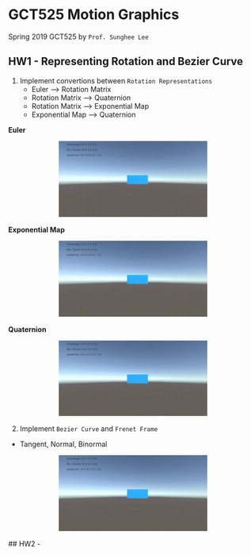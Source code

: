 # GCT525 Motion Graphics
Spring 2019 GCT525 by `Prof. Sunghee Lee`

## HW1 - Representing Rotation and Bezier Curve
1. Implement convertions between `Rotation Representations`
      * Euler --> Rotation Matrix
      * Rotation Matrix --> Quaternion
      * Rotation Matrix --> Exponential Map
      * Exponential Map --> Quaternion

**Euler**
<p align="center">    
     <img src='./HW1/gif/euler.gif' width=300>
</p>

**Exponential Map**
<p align="center">
     <img src='./HW1/gif/exp.gif' width=300>
</p>

**Quaternion**
<p align="center">
     <img src='./HW1/gif/quat.gif' width=300>
</p>


2. Implement `Bezier Curve` and `Frenet Frame`
  * Tangent, Normal, Binormal  
<p align="center">
     <img src='./HW1/gif/bezier.gif' width=300>
</p>
## HW2 -
